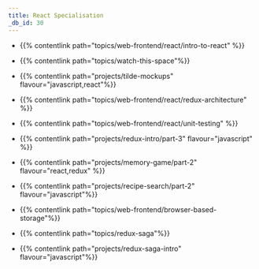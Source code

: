 ```yaml
---
title: React Specialisation
_db_id: 30
---
```


- {{% contentlink path="topics/web-frontend/react/intro-to-react" %}}
- {{% contentlink path="topics/watch-this-space"%}}
- {{% contentlink path="projects/tilde-mockups" flavour="javascript,react"%}}
- {{% contentlink path="topics/web-frontend/react/redux-architecture" %}}
- {{% contentlink path="topics/web-frontend/react/unit-testing" %}}
- {{% contentlink path="projects/redux-intro/part-3" flavour="javascript" %}}

- {{% contentlink path="projects/memory-game/part-2" flavour="react,redux" %}}
- {{% contentlink path="projects/recipe-search/part-2" flavour="javascript"%}}

- {{% contentlink path="topics/web-frontend/browser-based-storage"%}}

- {{% contentlink path="topics/redux-saga"%}}
- {{% contentlink path="projects/redux-saga-intro" flavour="javascript"%}}
